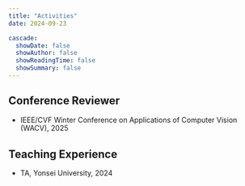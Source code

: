 ```yaml
---
title: "Activities"
date: 2024-09-23

cascade:
  showDate: false
  showAuthor: false
  showReadingTime: false
  showSummary: false
---
```


## Conference Reviewer
<ul style="line-height: 1.2;" align="left">
    <li>IEEE/CVF Winter Conference on Applications of Computer Vision (WACV), 2025</li>
</ul>

## Teaching Experience
<ul style="line-height: 1.2;" align="left">
    <li>TA, Yonsei University, 2024</li>
</ul>